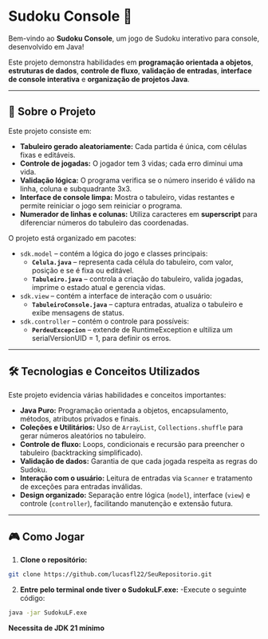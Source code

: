 # Sudoku Console 🧩

Bem-vindo ao **Sudoku Console**, um jogo de Sudoku interativo para console, desenvolvido em Java!  

Este projeto demonstra habilidades em **programação orientada a objetos**, **estruturas de dados**, **controle de fluxo**, **validação de entradas**, **interface de console interativa** e **organização de projetos Java**.

---

## 🚀 Sobre o Projeto

Este projeto consiste em:

- **Tabuleiro gerado aleatoriamente:** Cada partida é única, com células fixas e editáveis.  
- **Controle de jogadas:** O jogador tem 3 vidas; cada erro diminui uma vida.  
- **Validação lógica:** O programa verifica se o número inserido é válido na linha, coluna e subquadrante 3x3.  
- **Interface de console limpa:** Mostra o tabuleiro, vidas restantes e permite reiniciar o jogo sem reiniciar o programa.  
- **Numerador de linhas e colunas:** Utiliza caracteres em **superscript** para diferenciar números do tabuleiro das coordenadas.  

O projeto está organizado em pacotes:

- `sdk.model` – contém a lógica do jogo e classes principais:
  - **`Celula.java`** – representa cada célula do tabuleiro, com valor, posição e se é fixa ou editável.
  - **`Tabuleiro.java`** – controla a criação do tabuleiro, valida jogadas, imprime o estado atual e gerencia vidas.
- `sdk.view` – contém a interface de interação com o usuário:
  - **`TabuleiroConsole.java`** – captura entradas, atualiza o tabuleiro e exibe mensagens de status.
- `sdk.controller` – contém o controle para possíveis:
  - **`PerdeuExcepcion`** – extende de RuntimeException e ultiliza um serialVersionUID = 1, para definir os erros.

---

## 🛠 Tecnologias e Conceitos Utilizados

Este projeto evidencia várias habilidades e conceitos importantes:

- **Java Puro:** Programação orientada a objetos, encapsulamento, métodos, atributos privados e finais.  
- **Coleções e Utilitários:** Uso de `ArrayList`, `Collections.shuffle` para gerar números aleatórios no tabuleiro.  
- **Controle de fluxo:** Loops, condicionais e recursão para preencher o tabuleiro (backtracking simplificado).  
- **Validação de dados:** Garantia de que cada jogada respeita as regras do Sudoku.  
- **Interação com o usuário:** Leitura de entradas via `Scanner` e tratamento de exceções para entradas inválidas.  
- **Design organizado:** Separação entre lógica (`model`), interface (`view`) e controle (`controller`), facilitando manutenção e extensão futura.

---

## 🎮 Como Jogar

1. **Clone o repositório:**
```bash
git clone https://github.com/lucasfl22/SeuRepositorio.git
```
2. **Entre pelo terminal onde tiver o SudokuLF.exe:**
   -Execute o seguinte código:
```bash
java -jar SudokuLF.exe
```
**Necessita de JDK 21 mínimo**
